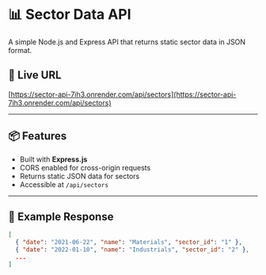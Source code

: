 # 📊 Sector Data API

A simple Node.js and Express API that returns static sector data in JSON format.

## 🚀 Live URL

[https://sector-api-7ih3.onrender.com/api/sectors](https://sector-api-7ih3.onrender.com/api/sectors)  

---

## 📦 Features

- Built with **Express.js**
- CORS enabled for cross-origin requests
- Returns static JSON data for sectors
- Accessible at `/api/sectors`

---

## 📁 Example Response

```json
[
  { "date": "2021-06-22", "name": "Materials", "sector_id": "1" },
  { "date": "2022-01-10", "name": "Industrials", "sector_id": "2" },
  ...
]
